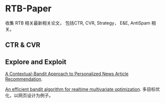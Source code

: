 # RTB-Paper
收集 RTB 相关最新相关论文， 包括CTR, CVR, Strategy， E&E, AntiSpam 相关。

## CTR & CVR

## Explore and Exploit
[A Contextual-Bandit Approach to Personalized News Article Recommendation](https://pdfs.semanticscholar.org/02d1/105bec3877ed8cd2d28f76b67ae8ba3f2331.pdf).

[An efficient bandit algorithm for realtime multivariate optimization](http://www.kdd.org/kdd2017/papers/view/an-efficient-bandit-algorithm-for-realtime-multivariate-optimization).
多目标优化，以网页设计为例子。
